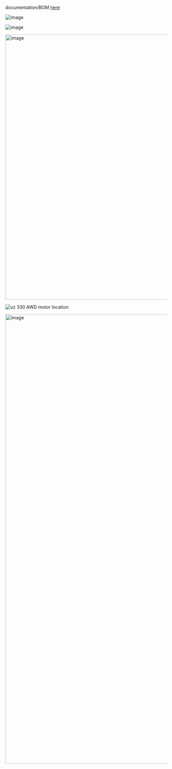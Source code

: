 documentation/BOM [here](https://github.com/VzBoT3D/VzBoT-Vz330/tree/master/Build%20guide-manual)

![image](https://user-images.githubusercontent.com/37383368/176803199-622ae3da-448e-4e92-b7f3-af404b4c7188.png)

![image](https://user-images.githubusercontent.com/37383368/176803185-2c923fc7-4eb1-4baf-a0f0-8c5cdf368fe8.png)

<img width="825" alt="image" src="https://user-images.githubusercontent.com/37383368/187034202-9dad246c-8f08-41f4-ba80-6d88fa99fe98.png">

![vz 330 AWD motor location](https://user-images.githubusercontent.com/37383368/176803260-adff3b81-e9cf-4739-98ca-5da6f9086bb4.png)

<img width="1398" alt="image" src="https://user-images.githubusercontent.com/37383368/210033627-f3171e02-275f-44a3-9f02-2013c94f05a1.png">

